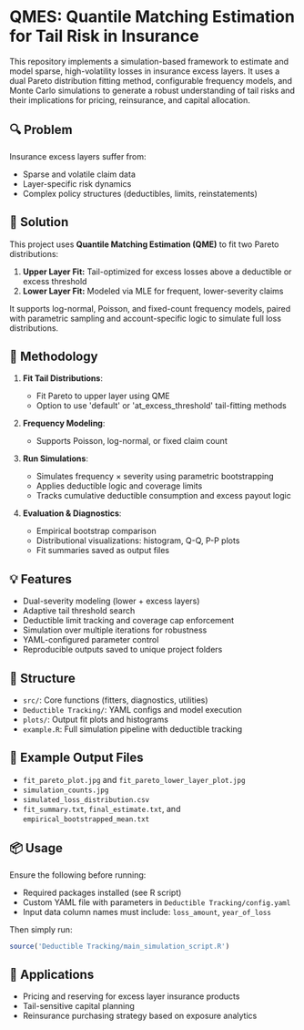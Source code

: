 # QMES: Quantile Matching Estimation for Tail Risk in Insurance

This repository implements a simulation-based framework to estimate and model sparse, high-volatility losses in insurance excess layers. It uses a dual Pareto distribution fitting method, configurable frequency models, and Monte Carlo simulations to generate a robust understanding of tail risks and their implications for pricing, reinsurance, and capital allocation.

## 🔍 Problem
Insurance excess layers suffer from:
- Sparse and volatile claim data
- Layer-specific risk dynamics
- Complex policy structures (deductibles, limits, reinstatements)

## 🎯 Solution
This project uses **Quantile Matching Estimation (QME)** to fit two Pareto distributions:
1. **Upper Layer Fit:** Tail-optimized for excess losses above a deductible or excess threshold
2. **Lower Layer Fit:** Modeled via MLE for frequent, lower-severity claims

It supports log-normal, Poisson, and fixed-count frequency models, paired with parametric sampling and account-specific logic to simulate full loss distributions.

## 🔄 Methodology
1. **Fit Tail Distributions**:
   - Fit Pareto to upper layer using QME
   - Option to use 'default' or 'at_excess_threshold' tail-fitting methods

2. **Frequency Modeling**:
   - Supports Poisson, log-normal, or fixed claim count

3. **Run Simulations**:
   - Simulates frequency × severity using parametric bootstrapping
   - Applies deductible logic and coverage limits
   - Tracks cumulative deductible consumption and excess payout logic

4. **Evaluation & Diagnostics**:
   - Empirical bootstrap comparison
   - Distributional visualizations: histogram, Q-Q, P-P plots
   - Fit summaries saved as output files

## 💡 Features
- Dual-severity modeling (lower + excess layers)
- Adaptive tail threshold search
- Deductible limit tracking and coverage cap enforcement
- Simulation over multiple iterations for robustness
- YAML-configured parameter control
- Reproducible outputs saved to unique project folders

## 📁 Structure
- `src/`: Core functions (fitters, diagnostics, utilities)
- `Deductible Tracking/`: YAML configs and model execution
- `plots/`: Output fit plots and histograms
- `example.R`: Full simulation pipeline with deductible tracking

## 🧪 Example Output Files
- `fit_pareto_plot.jpg` and `fit_pareto_lower_layer_plot.jpg`
- `simulation_counts.jpg`
- `simulated_loss_distribution.csv`
- `fit_summary.txt`, `final_estimate.txt`, and `empirical_bootstrapped_mean.txt`

## 📦 Usage
Ensure the following before running:
- Required packages installed (see R script)
- Custom YAML file with parameters in `Deductible Tracking/config.yaml`
- Input data column names must include: `loss_amount`, `year_of_loss`

Then simply run:
```r
source('Deductible Tracking/main_simulation_script.R')
```

## 📌 Applications
- Pricing and reserving for excess layer insurance products
- Tail-sensitive capital planning
- Reinsurance purchasing strategy based on exposure analytics
